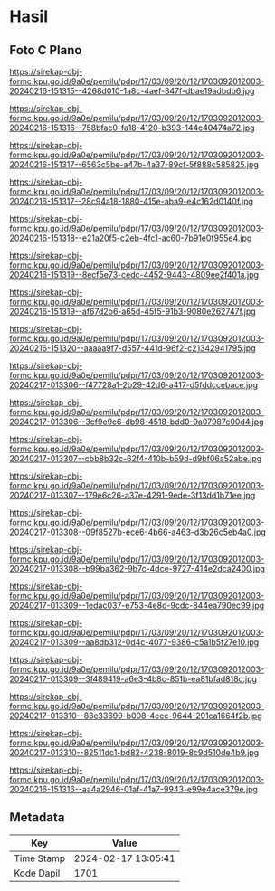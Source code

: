 # Hasil

## Foto C Plano

https://sirekap-obj-formc.kpu.go.id/9a0e/pemilu/pdpr/17/03/09/20/12/1703092012003-20240216-151315--4268d010-1a8c-4aef-847f-dbae19adbdb6.jpg

https://sirekap-obj-formc.kpu.go.id/9a0e/pemilu/pdpr/17/03/09/20/12/1703092012003-20240216-151316--758bfac0-fa18-4120-b393-144c40474a72.jpg

https://sirekap-obj-formc.kpu.go.id/9a0e/pemilu/pdpr/17/03/09/20/12/1703092012003-20240216-151317--6563c5be-a47b-4a37-89cf-5f888c585825.jpg

https://sirekap-obj-formc.kpu.go.id/9a0e/pemilu/pdpr/17/03/09/20/12/1703092012003-20240216-151317--28c94a18-1880-415e-aba9-e4c162d0140f.jpg

https://sirekap-obj-formc.kpu.go.id/9a0e/pemilu/pdpr/17/03/09/20/12/1703092012003-20240216-151318--e21a20f5-c2eb-4fc1-ac60-7b91e0f955e4.jpg

https://sirekap-obj-formc.kpu.go.id/9a0e/pemilu/pdpr/17/03/09/20/12/1703092012003-20240216-151319--8ecf5e73-cedc-4452-9443-4809ee2f401a.jpg

https://sirekap-obj-formc.kpu.go.id/9a0e/pemilu/pdpr/17/03/09/20/12/1703092012003-20240216-151319--af67d2b6-a65d-45f5-91b3-9080e262747f.jpg

https://sirekap-obj-formc.kpu.go.id/9a0e/pemilu/pdpr/17/03/09/20/12/1703092012003-20240216-151320--aaaaa9f7-d557-441d-96f2-c21342941795.jpg

https://sirekap-obj-formc.kpu.go.id/9a0e/pemilu/pdpr/17/03/09/20/12/1703092012003-20240217-013306--f47728a1-2b29-42d6-a417-d5fddccebace.jpg

https://sirekap-obj-formc.kpu.go.id/9a0e/pemilu/pdpr/17/03/09/20/12/1703092012003-20240217-013306--3cf9e9c6-db98-4518-bdd0-9a07987c00d4.jpg

https://sirekap-obj-formc.kpu.go.id/9a0e/pemilu/pdpr/17/03/09/20/12/1703092012003-20240217-013307--cbb8b32c-62f4-410b-b59d-d9bf06a52abe.jpg

https://sirekap-obj-formc.kpu.go.id/9a0e/pemilu/pdpr/17/03/09/20/12/1703092012003-20240217-013307--179e6c26-a37e-4291-9ede-3f13dd1b71ee.jpg

https://sirekap-obj-formc.kpu.go.id/9a0e/pemilu/pdpr/17/03/09/20/12/1703092012003-20240217-013308--09f8527b-ece6-4b66-a463-d3b26c5eb4a0.jpg

https://sirekap-obj-formc.kpu.go.id/9a0e/pemilu/pdpr/17/03/09/20/12/1703092012003-20240217-013308--b99ba362-9b7c-4dce-9727-414e2dca2400.jpg

https://sirekap-obj-formc.kpu.go.id/9a0e/pemilu/pdpr/17/03/09/20/12/1703092012003-20240217-013309--1edac037-e753-4e8d-9cdc-844ea790ec99.jpg

https://sirekap-obj-formc.kpu.go.id/9a0e/pemilu/pdpr/17/03/09/20/12/1703092012003-20240217-013309--aa8db312-0d4c-4077-9386-c5a1b5f27e10.jpg

https://sirekap-obj-formc.kpu.go.id/9a0e/pemilu/pdpr/17/03/09/20/12/1703092012003-20240217-013309--3f489419-a6e3-4b8c-851b-ea81bfad818c.jpg

https://sirekap-obj-formc.kpu.go.id/9a0e/pemilu/pdpr/17/03/09/20/12/1703092012003-20240217-013310--83e33699-b008-4eec-9644-291ca1664f2b.jpg

https://sirekap-obj-formc.kpu.go.id/9a0e/pemilu/pdpr/17/03/09/20/12/1703092012003-20240217-013310--82511dc1-bd82-4238-8019-8c9d510de4b9.jpg

https://sirekap-obj-formc.kpu.go.id/9a0e/pemilu/pdpr/17/03/09/20/12/1703092012003-20240216-151316--aa4a2946-01af-41a7-9943-e99e4ace379e.jpg


## Metadata

| Key        | Value               |
| ---------- | ------------------- |
| Time Stamp | 2024-02-17 13:05:41 |
| Kode Dapil | 1701                |



